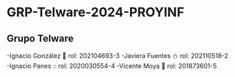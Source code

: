 # GRP-Telware-2024-PROYINF

## Grupo Telware

-Ignacio González 👾 rol: 202104693-3
-Javiera Fuentes ⛄ rol: 202110518-2
-Ignacio Panes :: rol: 2020030554-4
-Vicente Moya 🔰 rol: 201873601-5
